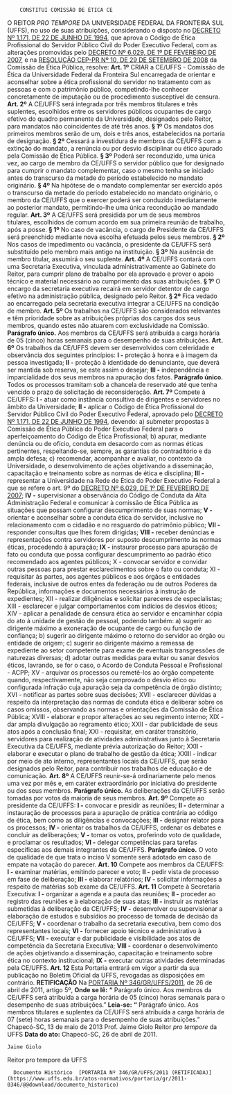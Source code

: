         CONSTITUI COMISSÃO DE ÉTICA CE  

 O REITOR *PRO TEMPORE*  DA UNIVERSIDADE FEDERAL DA FRONTEIRA SUL (UFFS), no uso de suas atribuições, considerando o disposto no [DECRETO Nº 1.171, DE 22 DE JUNHO DE 1994](http://www.planalto.gov.br/ccivil_03/decreto/d1171.htm), que aprova o Código de Ética Profissional do Servidor Público Civil do Poder Executivo Federal, com as alterações promovidas pelo [DECRETO Nº 6.029, DE 1º DE FEVEREIRO DE 2007](http://www.planalto.gov.br/ccivil_03/_ato2007-2010/2007/decreto/d6029.htm), e na [RESOLUÇÃO CEP-PR Nº 10, DE 29 DE SETEMBRO DE 2008](http://etica.planalto.gov.br/sobre-a-cep/legislacao/etica512) da Comissão de Ética Pública, resolve:   **Art. 1º**  CRIAR a CE/UFFS - Comissão de Ética da Universidade Federal da Fronteira Sul encarregada de orientar e aconselhar sobre a ética profissional do servidor no tratamento com as pessoas e com o patrimônio público, competindo-lhe conhecer concretamente de imputação ou de procedimento susceptível de censura.   **Art. 2º**  A CE/UFFS será integrada por três membros titulares e três suplentes, escolhidos entre os servidores públicos ocupantes de cargo efetivo do quadro permanente da Universidade, designados pelo Reitor, para mandatos não coincidentes de até três anos. **§ 1º**  Os mandatos dos primeiros membros serão de um, dois e três anos, estabelecidos na portaria de designação. **§ 2º**  Cessará a investidura de membros da CE/UFFS com a extinção do mandato, a renúncia ou por desvio disciplinar ou ético apurado pela Comissão de Ética Pública. **§ 3º**  Poderá ser reconduzido, uma única vez, ao cargo de membro da CE/UFFS o servidor público que for designado para cumprir o mandato complementar, caso o mesmo tenha se iniciado antes do transcurso da metade do período estabelecido no mandato originário. **§ 4º**  Na hipótese de o mandato complementar ser exercido após o transcurso da metade do período estabelecido no mandato originário, o membro da CE/UFFS que o exercer poderá ser conduzido imediatamente ao posterior mandato, permitindo-lhe uma única recondução ao mandado regular.   **Art. 3º**  A CE/UFFS será presidida por um de seus membros titulares, escolhidos de comum acordo em sua primeira reunião de trabalho, após a posse. **§ 1º**  No caso de vacância, o cargo de Presidente da CE/UFFS será preenchido mediante nova escolha efetuada pelos seus membros. **§ 2º**  Nos casos de impedimento ou vacância, o presidente da CE/UFFS será substituído pelo membro mais antigo na instituição. **§ 3º**  Na ausência de membro titular, assumirá o seu suplente.   **Art. 4º**  A CE/UFFS contará com uma Secretaria Executiva, vinculada administrativamente ao Gabinete do Reitor, para cumprir plano de trabalho por ela aprovado e prover o apoio técnico e material necessário ao cumprimento das suas atribuições. **§ 1º**  O encargo da secretaria executiva recairá em servidor detentor de cargo efetivo na administração pública, designado pelo Reitor. **§ 2º**  Fica vedado ao encarregado pela secretaria executiva integrar a CE/UFFS na condição de membro.   **Art. 5º**  Os trabalhos na CE/UFFS são considerados relevantes e têm prioridade sobre as atribuições próprias dos cargos dos seus membros, quando estes não atuarem com exclusividade na Comissão. **Parágrafo único.**  Aos membros da CE/UFFS será atribuída a carga horária de 05 (cinco) horas semanais para o desempenho de suas atribuições.   **Art. 6º**  Os trabalhos da CE/UFFS devem ser desenvolvidos com celeridade e observância dos seguintes princípios: **I -**  proteção à honra e à imagem da pessoa investigada; **II -**  proteção à identidade do denunciante, que deverá ser mantida sob reserva, se este assim o desejar; **III -**  independência e imparcialidade dos seus membros na apuração dos fatos. **Parágrafo único.**  Todos os processos tramitam sob a chancela de reservado até que tenha vencido o prazo de solicitação de reconsideração.   **Art. 7º**  Compete à CE/UFFS: **I -**  atuar como instância consultiva de dirigentes e servidores no âmbito da Universidade; **II -**  aplicar o Código de Ética Profissional do Servidor Público Civil do Poder Executivo Federal, aprovado pelo [DECRETO Nº 1.171, DE 22 DE JUNHO DE 1994](http://www.planalto.gov.br/ccivil_03/decreto/d1171.htm), devendo: a) submeter propostas à Comissão de Ética Pública do Poder Executivo Federal para o aperfeiçoamento do Código de Ética Profissional; b) apurar, mediante denúncia ou de ofício, conduta em desacordo com as normas éticas pertinentes, respeitando-se, sempre, as garantias do contraditório e da ampla defesa; c) recomendar, acompanhar e avaliar, no contexto da Universidade, o desenvolvimento de ações objetivando a disseminação, capacitação e treinamento sobre as normas de ética e disciplina; **III -**  representar a Universidade na Rede de Ética do Poder Executivo Federal a que se refere o art. 9º do [DECRETO Nº 6.029, DE 1º DE FEVEREIRO DE 2007](http://www.planalto.gov.br/ccivil_03/_ato2007-2010/2007/decreto/d6029.htm); **IV -**  supervisionar a observância do Código de Conduta da Alta Administração Federal e comunicar à comissão de Ética Pública as situações que possam configurar descumprimento de suas normas; **V -**  orientar e aconselhar sobre a conduta ética do servidor, inclusive no relacionamento com o cidadão e no resguardo do patrimônio público; **VII -**  responder consultas que lhes forem dirigidas; **VIII -**  receber denúncias e representações contra servidores por suposto descumprimento às normas éticas, procedendo à apuração; **IX -**  instaurar processo para apuração de fato ou conduta que possa configurar descumprimento ao padrão ético recomendado aos agentes públicos; X - convocar servidor e convidar outras pessoas para prestar esclarecimentos sobre o fato ou conduta; XI - requisitar às partes, aos agentes públicos e aos órgãos e entidades federais, inclusive de outros entes da federação ou de outros Poderes da República, informações e documentos necessários à instrução de expedientes; XII - realizar diligências e solicitar pareceres de especialistas; XIII - esclarecer e julgar comportamentos com indícios de desvios éticos; XIV - aplicar a penalidade de censura ética ao servidor e encaminhar cópia do ato à unidade de gestão de pessoal, podendo também: a) sugerir ao dirigente máximo a exoneração de ocupante de cargo ou função de confiança; b) sugerir ao dirigente máximo o retorno do servidor ao órgão ou entidade de origem; c) sugerir ao dirigente máximo a remessa de expediente ao setor competente para exame de eventuais transgressões de naturezas diversas; d) adotar outras medidas para evitar ou sanar desvios éticos, lavrando, se for o caso, o Acordo de Conduta Pessoal e Profissional - ACPP; XV - arquivar os processos ou remetê-los ao órgão competente quando, respectivamente, não seja comprovado o desvio ético ou configurada infração cuja apuração seja da competência de órgão distinto; XVI - notificar as partes sobre suas decisões; XVII - esclarecer dúvidas a respeito da interpretação das normas de conduta ética e deliberar sobre os casos omissos, observando as normas e orientações da Comissão de Ética Pública; XVIII - elaborar e propor alterações ao seu regimento interno; XIX - dar ampla divulgação ao regramento ético; XXII - dar publicidade de seus atos após a conclusão final; XXI - requisitar, em caráter transitório, servidores para realização de atividades administrativas junto à Secretaria Executiva da CE/UFFS, mediante prévia autorização do Reitor; XXII - elaborar e executar o plano de trabalho de gestão da ética; XXIII - indicar por meio de ato interno, representantes locais da CE/UFFS, que serão designados pelo Reitor, para contribuir nos trabalhos de educação e de comunicação.   **Art. 8º**  A CE/UFFS reunir-se-á ordinariamente pelo menos uma vez por mês e, em caráter extraordinário por iniciativa do presidente ou dos seus membros. **Parágrafo único.**  As deliberações da CE/UFFS serão tomadas por votos da maioria de seus membros.   **Art. 9º**  Compete ao presidente da CE/UFFS: **I -**  convocar e presidir as reuniões; **II -**  determinar a instauração de processos para a apuração de prática contrária ao código de ética, bem como as diligências e convocações; **III -**  designar relator para os processos; **IV -**  orientar os trabalhos da CE/UFFS, ordenar os debates e concluir as deliberações; **V -**  tomar os votos, proferindo voto de qualidade, e proclamar os resultados; **VI -**  delegar competências para tarefas específicas aos demais integrantes da CE/UFFS. **Parágrafo único.**  O voto de qualidade de que trata o inciso V somente será adotado em caso de empate na votação do parecer.   **Art. 10**  Compete aos membros da CE/UFFS: **I -**  examinar matérias, emitindo parecer e voto; **II -**  pedir vista de processo em fase de deliberação; **III -**  elaborar relatórios; **IV -**  solicitar informações a respeito de matérias sob exame da CE/UFFS.   **Art. 11**  Compete à Secretaria Executiva: **I -**  organizar a agenda e a pauta das reuniões; **II -**  proceder ao registro das reuniões e à elaboração de suas atas; **III -**  instruir as matérias submetidas à deliberação da CE/UFFS; **IV -**  desenvolver ou supervisionar a elaboração de estudos e subsídios ao processo de tomada de decisão da CE/UFFS; **V -**  coordenar o trabalho da secretaria executiva, bem como dos representantes locais; **VI -**  fornecer apoio técnico e administrativo à CE/UFFS; **VII -**  executar e dar publicidade e visibilidade aos atos de competência da Secretaria Executiva; **VIII -**  coordenar o desenvolvimento de ações objetivando a disseminação, capacitação e treinamento sobre ética no contexto institucional; **IX -**  executar outras atividades determinadas pela CE/UFFS.   **Art. 12**  Esta Portaria entrará em vigor a partir da sua publicação no Boletim Oficial da UFFS, revogadas as disposições em contrário.   **RETIFICAÇÃO**   Na [PORTARIA Nº 346/GR/UFFS/2011](https://www.uffs.edu.br/atos-normativos/portaria/gr/2011-0346), de 26 de abril de 2011, artigo 5º,   **Onde se lê:** **“** Parágrafo único. Aos membros da CE/UFFS será atribuída a carga horária de 05 (cinco) horas semanais para o desempenho de suas atribuições.”   **Leia-se:** **“** Parágrafo único. Aos membros titulares e suplentes da CE/UFFS será atribuída a carga horária de 07 (sete) horas semanais para o desempenho de suas atribuições.”   Chapecó-SC, 13 de maio de 2013   Prof. Jaime Giolo Reitor *pro tempore*  da UFFS      **Data do ato:** Chapecó-SC, 26 de abril de 2011.   
 

    Jaime Giolo    
 Reitor pro tempore da UFFS 

      Documento Histórico  [PORTARIA Nº 346/GR/UFFS/2011 (RETIFICADA)](https://www.uffs.edu.br/atos-normativos/portaria/gr/2011-0346/@@download/documento_historico)     
      
